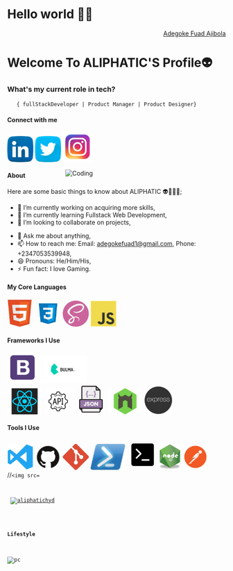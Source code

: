<h1>Hello world 👋🏾</h1>
<div align="right" class="badge-base LI-profile-badge" data-locale="en_US" data-size="medium" data-theme="dark" data-type="VERTICAL" data-vanity="fuad-ajibola-5a0034166" data-version="v1"><a class="badge-base__link LI-simple-link" href="https://www.linkedin.com/in/adegoke-fuad-ajibola-5a0034166/"> Adegoke Fuad Ajibola</a></div>
    
<h1>Welcome To ALIPHATIC'S Profile👽</h1>

###   **What's my current role in tech?** </h2>
       { fullStackDeveloper | Product Manager | Product Designer} 


#### Connect with me 
<a href="https://www.linkedin.com/in/adegoke-fuad-ajibola-5a0034166/"><img src="images/linkedin.png" width="60" /></a>
<a href="https://twitter.com/AdegokeFuad"><img src="images/twitter.png" width="60" /></a>
<a href="https://www.instagram.com/adegokefuad1/"><img src="images/ig.png" width="70" /></a>

<img align="right" alt="Coding" width="370" src="https://miro.medium.com/max/680/0*7Q3yvSIv_t0ioJ-Z.gif"/>

#### About
Here are some basic things to know about ALIPHATIC 👽👳🏾‍♂️;

- 🔭 I’m currently working on acquiring more skills,
- 🌱 I’m currently learning Fullstack Web Development,
- 👯 I’m looking to collaborate on projects,
<!--- 🤔 I’m looking for help with--> 
- 💬 Ask me about anything,
- 📫 How to reach me: Email: adegokefuad1@gmail.com, Phone: +2347053539948,
- 😄 Pronouns: He/Him/His,
- ⚡ Fun fact: I love Gaming.

#### My Core Languages
<code><img src="images/html.jpg" width="60" title="HTML" /></code>
<code><img src="images/css.jpg" width="60" title="CSS" /></code>
<code><img src="images/sass.jpg" width="60" title="SASS" /></code>
<code><img src="images/javascript.png" width="60" title="JavaScript" /></code>

#### Frameworks I Use
<code><img src="images/B.png" width="70" title="Bootstrap" /></code>
<code><img src="images/Bulma.png" width="110" title="Bulma" /></code>  
<code><img src="images/react.png" width="80" title="React" /></code>
<code><img src="images/api.jpg" width="70" title="API" /></code>
<code><img src="images/json.png" width="70" title="JSON" /></code>
<code><img src="images/nodemon.png" width="80" title="Nodemon" /></code>
<code><img src="images/express.png" width="65" title="Express" /></code>

#### Tools I Use
<code><img src="images/visualstudio.svg" width="60" title="Visual Studio Code" /></code>
<code><img src="images/github.jpg" width="60" title="GitHub" /></code>
<code><img src="images/git.jpg" width="60" title="Git" /></code>
<code><img src="images/power.png" width="80" title="Powershell" /></code>
<code><img src="images/command.png" width="70" title="Commandprompt" /></code>
<code><img src="images/R.png" width="50" title="NodeJS" /></code>
<code><img src="images/postman.png" width="60" title="Postman API" /></code>
//<code><img src=




<p align="left"> <a href="https://github.com/ryo-ma/github-profile-trophy"><img src="https://github-profile-trophy.vercel.app/?username=aliphatichyd" alt="aliphatichyd" /></a> </p>

       
#### Lifestyle
![pc](https://user-images.githubusercontent.com/105937740/186015907-bd8b7db8-f875-454b-bf1a-36177129aa42.gif)


